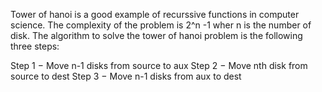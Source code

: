 Tower of hanoi is a good example of recurssive functions in computer science. 
The complexity of the problem is 2^n -1 wher n is the number of disk.
The algorithm to solve the tower of hanoi problem is the following three steps:

Step 1 − Move n-1 disks from source to aux
Step 2 − Move nth disk from source to dest
Step 3 − Move n-1 disks from aux to dest

